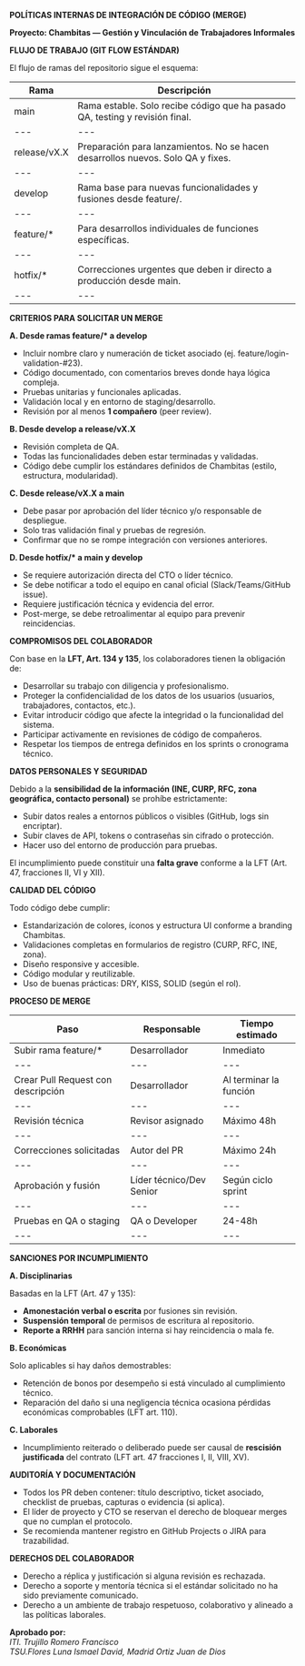 **POLÍTICAS INTERNAS DE INTEGRACIÓN DE CÓDIGO (MERGE)**

**Proyecto: Chambitas — Gestión y Vinculación de Trabajadores Informales**

**FLUJO DE TRABAJO (GIT FLOW ESTÁNDAR)**

El flujo de ramas del repositorio sigue el esquema:

| Rama | Descripción |
| --- | --- |
| main | Rama estable. Solo recibe código que ha pasado QA, testing y revisión final. |
| --- | --- |
| release/vX.X | Preparación para lanzamientos. No se hacen desarrollos nuevos. Solo QA y fixes. |
| --- | --- |
| develop | Rama base para nuevas funcionalidades y fusiones desde feature/. |
| --- | --- |
| feature/\* | Para desarrollos individuales de funciones específicas. |
| --- | --- |
| hotfix/\* | Correcciones urgentes que deben ir directo a producción desde main. |
| --- | --- |

**CRITERIOS PARA SOLICITAR UN MERGE**

**A. Desde ramas feature/\* a develop**

- Incluir nombre claro y numeración de ticket asociado (ej. feature/login-validation-#23).
- Código documentado, con comentarios breves donde haya lógica compleja.
- Pruebas unitarias y funcionales aplicadas.
- Validación local y en entorno de staging/desarrollo.
- Revisión por al menos **1 compañero** (peer review).

**B. Desde develop a release/vX.X**

- Revisión completa de QA.
- Todas las funcionalidades deben estar terminadas y validadas.
- Código debe cumplir los estándares definidos de Chambitas (estilo, estructura, modularidad).

**C. Desde release/vX.X a main**

- Debe pasar por aprobación del líder técnico y/o responsable de despliegue.
- Solo tras validación final y pruebas de regresión.
- Confirmar que no se rompe integración con versiones anteriores.

**D. Desde hotfix/\* a main y develop**

- Se requiere autorización directa del CTO o líder técnico.
- Se debe notificar a todo el equipo en canal oficial (Slack/Teams/GitHub issue).
- Requiere justificación técnica y evidencia del error.
- Post-merge, se debe retroalimentar al equipo para prevenir reincidencias.

**COMPROMISOS DEL COLABORADOR**

Con base en la **LFT, Art. 134 y 135**, los colaboradores tienen la obligación de:

- Desarrollar su trabajo con diligencia y profesionalismo.
- Proteger la confidencialidad de los datos de los usuarios (usuarios, trabajadores, contactos, etc.).
- Evitar introducir código que afecte la integridad o la funcionalidad del sistema.
- Participar activamente en revisiones de código de compañeros.
- Respetar los tiempos de entrega definidos en los sprints o cronograma técnico.

**DATOS PERSONALES Y SEGURIDAD**

Debido a la **sensibilidad de la información (INE, CURP, RFC, zona geográfica, contacto personal)** se prohíbe estrictamente:

- Subir datos reales a entornos públicos o visibles (GitHub, logs sin encriptar).
- Subir claves de API, tokens o contraseñas sin cifrado o protección.
- Hacer uso del entorno de producción para pruebas.

El incumplimiento puede constituir una **falta grave** conforme a la LFT (Art. 47, fracciones II, VI y XII).

**CALIDAD DEL CÓDIGO**

Todo código debe cumplir:

- Estandarización de colores, íconos y estructura UI conforme a branding Chambitas.
- Validaciones completas en formularios de registro (CURP, RFC, INE, zona).
- Diseño responsive y accesible.
- Código modular y reutilizable.
- Uso de buenas prácticas: DRY, KISS, SOLID (según el rol).

**PROCESO DE MERGE**

| Paso | Responsable | Tiempo estimado |
| --- | --- | --- |
| Subir rama feature/\* | Desarrollador | Inmediato |
| --- | --- | --- |
| Crear Pull Request con descripción | Desarrollador | Al terminar la función |
| --- | --- | --- |
| Revisión técnica | Revisor asignado | Máximo 48h |
| --- | --- | --- |
| Correcciones solicitadas | Autor del PR | Máximo 24h |
| --- | --- | --- |
| Aprobación y fusión | Líder técnico/Dev Senior | Según ciclo sprint |
| --- | --- | --- |
| Pruebas en QA o staging | QA o Developer | 24-48h |
| --- | --- | --- |

**SANCIONES POR INCUMPLIMIENTO**

**A. Disciplinarias**

Basadas en la LFT (Art. 47 y 135):

- **Amonestación verbal o escrita** por fusiones sin revisión.
- **Suspensión temporal** de permisos de escritura al repositorio.
- **Reporte a RRHH** para sanción interna si hay reincidencia o mala fe.

**B. Económicas**

Solo aplicables si hay daños demostrables:

- Retención de bonos por desempeño si está vinculado al cumplimiento técnico.
- Reparación del daño si una negligencia técnica ocasiona pérdidas económicas comprobables (LFT art. 110).

**C. Laborales**

- Incumplimiento reiterado o deliberado puede ser causal de **rescisión justificada** del contrato (LFT art. 47 fracciones I, II, VIII, XV).

**AUDITORÍA Y DOCUMENTACIÓN**

- Todos los PR deben contener: título descriptivo, ticket asociado, checklist de pruebas, capturas o evidencia (si aplica).
- El líder de proyecto y CTO se reservan el derecho de bloquear merges que no cumplan el protocolo.
- Se recomienda mantener registro en GitHub Projects o JIRA para trazabilidad.

**DERECHOS DEL COLABORADOR**

- Derecho a réplica y justificación si alguna revisión es rechazada.
- Derecho a soporte y mentoría técnica si el estándar solicitado no ha sido previamente comunicado.
- Derecho a un ambiente de trabajo respetuoso, colaborativo y alineado a las políticas laborales.

**Aprobado por:**  
_ITI. Trujillo Romero Francisco_  
_TSU.Flores Luna Ismael David, Madrid Ortiz Juan de Dios_
